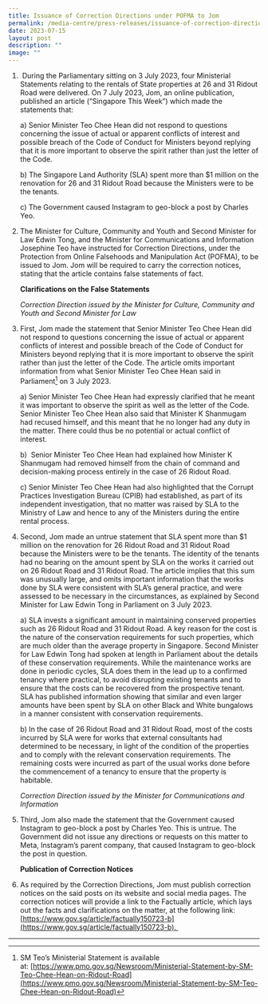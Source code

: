 ```yaml
---
title: Issuance of Correction Directions under POFMA to Jom
permalink: /media-centre/press-releases/issuance-of-correction-directions-under-pofma-to-jom/
date: 2023-07-15
layout: post
description: ""
image: ""
---
```

1.  During the Parliamentary sitting on 3 July 2023, four Ministerial Statements relating to the rentals of State properties at 26 and 31 Ridout Road were delivered. On 7 July 2023, Jom, an online publication, published an article (“Singapore This Week”) which made the statements that:  

    a) Senior Minister Teo Chee Hean did not respond to questions concerning the issue of actual or apparent conflicts of interest and possible breach of the Code of Conduct for Ministers beyond replying that it is more important to observe the spirit rather than just the letter of the Code.  
  
    b) The Singapore Land Authority (SLA) spent more than $1 million on the renovation for 26 and 31 Ridout Road because the Ministers were to be the tenants.   
  
    c) The Government caused Instagram to geo-block a post by Charles Yeo.

2. The Minister for Culture, Community and Youth and Second Minister for Law Edwin Tong, and the Minister for Communications and Information Josephine Teo have instructed for Correction Directions, under the Protection from Online Falsehoods and Manipulation Act (POFMA), to be issued to Jom. Jom will be required to carry the correction notices, stating that the article contains false statements of fact.  
  
    **Clarifications on the False Statements**  
  
    *Correction Direction issued by the Minister for Culture, Community and Youth and Second Minister for Law*
  
3. First, Jom made the statement that Senior Minister Teo Chee Hean did not respond to questions concerning the issue of actual or apparent conflicts of interest and possible breach of the Code of Conduct for Ministers beyond replying that it is more important to observe the spirit rather than just the letter of the Code. The article omits important information from what Senior Minister Teo Chee Hean said in Parliament[^1] on 3 July 2023.  
  
    a) Senior Minister Teo Chee Hean had expressly clarified that he meant it was important to observe the spirit as well as the letter of the Code. Senior Minister Teo Chee Hean also said that Minister K Shanmugam had recused himself, and this meant that he no longer had any duty in the matter. There could thus be no potential or actual conflict of interest.   
  
    b)  Senior Minister Teo Chee Hean had explained how Minister K Shanmugam had removed himself from the chain of command and decision-making process entirely in the case of 26 Ridout Road.  
  
    c) Senior Minister Teo Chee Hean had also highlighted that the Corrupt Practices Investigation Bureau (CPIB) had established, as part of its independent investigation, that no matter was raised by SLA to the Ministry of Law and hence to any of the Ministers during the entire rental process.  
  
4. Second, Jom made an untrue statement that SLA spent more than $1 million on the renovation for 26 Ridout Road and 31 Ridout Road because the Ministers were to be the tenants. The identity of the tenants had no bearing on the amount spent by SLA on the works it carried out on 26 Ridout Road and 31 Ridout Road. The article implies that this sum was unusually large, and omits important information that the works done by SLA were consistent with SLA’s general practice, and were assessed to be necessary in the circumstances, as explained by Second Minister for Law Edwin Tong in Parliament on 3 July 2023.  
  
    a) SLA invests a significant amount in maintaining conserved properties such as 26 Ridout Road and 31 Ridout Road. A key reason for the cost is the nature of the conservation requirements for such properties, which are much older than the average property in Singapore. Second Minister for Law Edwin Tong had spoken at length in Parliament about the details of these conservation requirements. While the maintenance works are done in periodic cycles, SLA does them in the lead up to a confirmed tenancy where practical, to avoid disrupting existing tenants and to ensure that the costs can be recovered from the prospective tenant. SLA has published information showing that similar and even larger amounts have been spent by SLA on other Black and White bungalows in a manner consistent with conservation requirements.  
  
    b) In the case of 26 Ridout Road and 31 Ridout Road, most of the costs incurred by SLA were for works that external consultants had determined to be necessary, in light of the condition of the properties and to comply with the relevant conservation requirements. The remaining costs were incurred as part of the usual works done before the commencement of a tenancy to ensure that the property is habitable.  
  
    *Correction Direction issued by the Minister for Communications and Information*   
  
5. Third, Jom also made the statement that the Government caused Instagram to geo-block a post by Charles Yeo. This is untrue. The Government did not issue any directions or requests on this matter to Meta, Instagram’s parent company, that caused Instagram to geo-block the post in question.   
  
    **Publication of Correction Notices**  
  
6. As required by the Correction Directions, Jom must publish correction notices on the said posts on its website and social media pages. The correction notices will provide a link to the Factually article, which lays out the facts and clarifications on the matter, at the following link: [https://www.gov.sg/article/factually150723-b](https://www.gov.sg/article/factually150723-b). 

------------------------------------------------------------------------------------

[^1]: SM Teo’s Ministerial Statement is available at: [https://www.pmo.gov.sg/Newsroom/Ministerial-Statement-by-SM-Teo-Chee-Hean-on-Ridout-Road](https://www.pmo.gov.sg/Newsroom/Ministerial-Statement-by-SM-Teo-Chee-Hean-on-Ridout-Road)